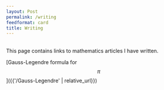 ```yaml
---
layout: Post
permalink: /writing
feedformat: card
title: Writing
---
```

<br/>
This page contains links to mathematics articles I have written.

[Gauss-Legendre formula for $$ \pi $$]({{'/Gauss-Legendre' | relative_url}})
